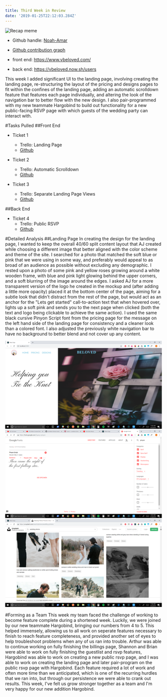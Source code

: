 ```yaml
---
title: Third Week in Review
date: '2019-01-25T22:12:03.284Z'
---
```


![Recap meme](https://img.memecdn.com/grind_o_2272209.jpg)

+ Github handle: [Noah-Amar](https://github.com/Noah-Amar)
+ [Github contribution graph](https://github.com/Lambda-School-Labs/labs9-wedding-site/graphs/contributors)

+ front end: https://www.vbeloved.com/
+ back end: https://vbeloved.now.sh/users

This week I added significant UI to the landing page, involving creating the landing page, re-structuring the layout of the pricing and designs pages to fit within the confines of the landing page, adding an automatic scrolldown feature that features each page individually, and altering the look of the navigation bar to better flow with the new design. I also pair-programmed with my new teammate Hargobind to build out functionality for a new public-facing RSVP page with which guests of the wedding party can interact with.

#Tasks Pulled
##Front End
+ Ticket 1
    + Trello: Landing Page
    + [Github](https://github.com/Lambda-School-Labs/labs9-wedding-site/pull/59)

+ Ticket 2
    + Trello: Automatic Scrolldown
    + [Github](https://github.com/Lambda-School-Labs/labs9-wedding-site/pull/67)

+ Ticket 3
    + Trello: Separate Landing Page Views
    + [Github](https://github.com/Lambda-School-Labs/labs9-wedding-site/pull/75)

##Back End

+ Ticket 4
    + Trello: Public RSVP
    + [Github](https://github.com/Lambda-School-Labs/labs9-wedding-site/tree/public-rsvp)

#Detailed Analysis
##Landing Page
In creating the design for the landing page, I wanted to keep the overall 40/60 split content layout that AJ created while choosing a different image that better aligned with the color scheme and theme of the site. I searched for a photo that matched the soft blue or pink that we were using in some way, and preferably would appeal to as broad of an audience as possible without excluding any demographic. I rested upon a photo of some pink and yellow roses growing around a white wooden frame, with blue and pink light glowing behind the upper corners, and a soft blurring of the image around the edges. I asked AJ for a more transparent version of the logo he created in the mockup and (after adding a little more opacity) placed it at the bottom center of the page, aiming for a subtle look that didn't distract from the rest of the page, but would act as an anchor for the "Lets get started" call-to-action text that when hovered over, lights up a soft pink and sends you to the next page when clicked (both the text and logo being clickable to achieve the same action). I used the same black cursive Pinyon Script font from the pricing page for the message on the left hand side of the landing page for consistency and a cleaner look than a colored font. I also adjusted the previously white navigation bar to have no background to better blend and not cover up any content.


![Landing Page](landingpage.png)
![Google Fonts](pinyonscript.png)
![Wedding Photos](weddingphotos.png)

#Forming as a Team
This week my team faced the challenge of working to become feature complete during a shortened week. Luckily, we were joined by our new teammate Hargobind, bringing our numbers from 4 to 5. This helped immensely, allowing us to all work on seperate features necessary to finish to reach feature completeness, and provided another set of eyes to help troubleshoot problems when any of us ran into trouble. Arthur was able to continue working on fully finishing the billings page, Shannon and Brian were able to work on fully finishing the guestlist and rsvp features, Hargobind was able to work on creating a new public rsvp page, and I was able to work on creating the landing page and later pair-program on the public rsvp page with Hargobind. Each feature required a lot of work and often more time than we anticipated, which is one of the recurring hurdles that we ran into, but through our persistence we were able to crank out results. This week, I've felt us grow stronger together as a team and I'm very happy for our new addition Hargobind.
